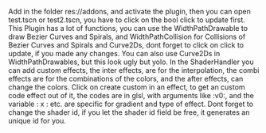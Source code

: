 Add in the folder res://addons, and activate the plugin, then you can open test.tscn or test2.tscn, you have to click on the bool click to update first. This Plugin has a lot of functions, you can use the WidthPathDrawable to draw Bezier Curves and Spirals, and WidthPathCollision for Collisions of Bezier Curves and Spirals and Curve2Ds, dont forget to click on click to update, if you made any changes. You can also use Curve2Ds in WidthPathDrawables, but this look ugly but yolo. In the ShaderHandler you can add custom effects, the inter effects, are for the interpolation, the combi effects are for the combinations of the colors, and the after effects, can change the colors. Click on create custom in an effect, to get an custom code effect out of it, the codes are in glsl, with arguments like :v0:, and the variable : x : etc. are specific for gradient and type of effect. Dont forget to change the shader id, if you let the shader id field be free, it generates an unique id for you.

